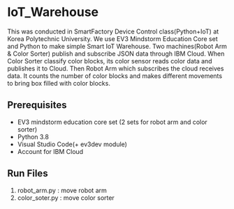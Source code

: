 # IoT_Warehouse
This was conducted in SmartFactory Device Control class(Python+IoT) at Korea Polytechnic University. We use EV3 Mindstorm Education Core set and Python to make simple Smart IoT Warehouse. Two machines(Robot Arm & Color Sorter) publish and subscribe JSON data through IBM Cloud. When Color Sorter classify color blocks, its color sensor reads color data and publishes it to Cloud. Then Robot Arm which subscribes the cloud receives data. It counts the number of color blocks and makes different movements to bring box filled with color blocks.

## Prerequisites
- EV3 mindstorm education core set (2 sets for robot arm and color sorter)
- Python 3.8
- Visual Studio Code(+ ev3dev module)
- Account for IBM Cloud

## Run Files
1. robot_arm.py : move robot arm
2. color_soter.py : move color sorter
